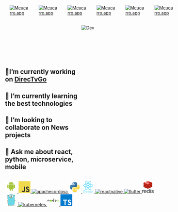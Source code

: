 
  <div style="display: flex; width: 100%; flex-direction: row;">
    <div style="width: 13%; margin: 15px;">
      <a href="https://dev-admin.meucarro.app/">
        <img src="https://dev-admin.meucarro.app/images/other/a5.svg" alt="Meucarro.app" width="100%"/>
      </a>
    </div>
    <div style="width: 13%; margin: 15px;">
      <a href="https://ia-kit-rvxyp.ondigitalocean.app/">
        <img src="https://dev-admin.meucarro.app/images/other/a1.svg" alt="Meucarro.app" width="100%"/>
      </a>
    </div>
    <div style="width: 13%; margin: 15px;">
      <a href="#">
        <img  src="https://dev-admin.meucarro.app/images/other/a2.svg" alt="Meucarro.app" width="100%"/>
      </a>
    </div>
    <div style="width: 13%; margin: 15px;">
      <a href="#">
        <img  src="https://dev-admin.meucarro.app/images/other/a3.svg" alt="Meucarro.app" width="100%"/>
      </a>
    </div>
    <div style="width: 13%; margin: 15px;">
      <a href="#">
        <img  src="https://dev-admin.meucarro.app/images/other/a4.svg" alt="Meucarro.app" width="100%"/>
      </a>
    </div>
    <div style="width: 13%; margin: 15px;">
      <a href="https://www.npmjs.com/package/@isacarcanjo/solid-create">
        <img  src="https://dev-admin.meucarro.app/images/other/a6.svg" alt="Meucarro.app" width="100%"/>
      </a>
    </div>
  </div>
  <!-- <p class="jss114"> </p>
    <br>
    </div> -->
<br/>

<div style="display: flex; width: 100%; flex-direction: row;">

  <div style="width: 50%; padding-top: 8em">

  <h2>🔭I’m currently working on <a href="https://www.directvgo.com/br/home/">DirecTvGo</a></h2>
  <h2>🌱 I’m currently learning <b>the best technologies</b></h2>
  <h2>👯 I’m looking to collaborate on <b>News projects</b></h2>
  <h2>💬 Ask me about <b>react, python, microservice, mobile</b></h2>
  <div style="display: flex; width: 100%; flex-direction: row;">
  
  </div>
  </div>
  <div style="width: 50%">
    <img class="art" src="https://dev-admin.meucarro.app/images/other/art.svg" alt="Dev" width="100%"/>
  </div>
</div>
<br/>
<div style="">
  <a href="https://developer.android.com" target="_blank" rel="noreferrer"> <img class="bubbleG x1"  src="https://raw.githubusercontent.com/devicons/devicon/master/icons/android/android-original-wordmark.svg" alt="android" width="40" height="40"/> </a> <a href="https://developer.mozilla.org/en-US/docs/Web/JavaScript" target="_blank" rel="noreferrer"> <img class="bubbleG x11" src="https://raw.githubusercontent.com/devicons/devicon/master/icons/javascript/javascript-original.svg" alt="javascript" width="40" height="40"/> </a> <a href="https://cordova.apache.org/" target="_blank" rel="noreferrer"> <img class="bubbleG x3" src="https://www.vectorlogo.zone/logos/apache_cordova/apache_cordova-icon.svg" alt="apachecordova" width="40" height="40"/> </a> <a href="https://www.python.org" target="_blank" rel="noreferrer"> <img class="bubbleG x4" src="https://raw.githubusercontent.com/devicons/devicon/master/icons/python/python-original.svg" alt="python" width="40" height="40"/> </a>

<a href="https://reactjs.org/" target="_blank" rel="noreferrer"> 
  <img class="bubbleG x10" src="https://raw.githubusercontent.com/devicons/devicon/master/icons/react/react-original-wordmark.svg" alt="react" width="40" height="40"/>
</a> 
<a href="https://reactnative.dev/" target="_blank" rel="noreferrer"> 
  <img class="bubbleG x12" src="https://reactnative.dev/img/header_logo.svg" alt="reactnative" width="40" height="40"/>
</a> 
<a href="https://flutter.dev" target="_blank" rel="noreferrer"> 
  <img class="bubbleG x13" src="https://www.vectorlogo.zone/logos/flutterio/flutterio-icon.svg" alt="flutter" width="40" height="40"/>
</a> 
<a href="https://redis.io" target="_blank" rel="noreferrer"> 
  <img class="bubbleG x5" src="https://raw.githubusercontent.com/devicons/devicon/master/icons/redis/redis-original-wordmark.svg" alt="redis" width="40" height="40"/>
</a> 
<a href="https://golang.org" target="_blank" rel="noreferrer"> 
  <img class="bubbleG x6" src="https://raw.githubusercontent.com/devicons/devicon/master/icons/go/go-original.svg" alt="go" width="40" height="40"/>
</a> 
<a href="https://kubernetes.io" target="_blank" rel="noreferrer"> 
  <img class="bubbleG x7" src="https://www.vectorlogo.zone/logos/kubernetes/kubernetes-icon.svg" alt="kubernetes" width="40" height="40"/>
</a>

<a href="https://nodejs.org" target="_blank" rel="noreferrer"> 
  <img class="bubbleG x8" src="https://raw.githubusercontent.com/devicons/devicon/master/icons/nodejs/nodejs-original-wordmark.svg" alt="nodejs" width="40" height="40"/>
</a> 
<a href="https://www.typescriptlang.org/" target="_blank" rel="noreferrer"> 
  <img class="bubbleG x9" src="https://raw.githubusercontent.com/devicons/devicon/master/icons/typescript/typescript-original.svg" alt="typescript" width="40" height="40"/>
</a>
</div>
